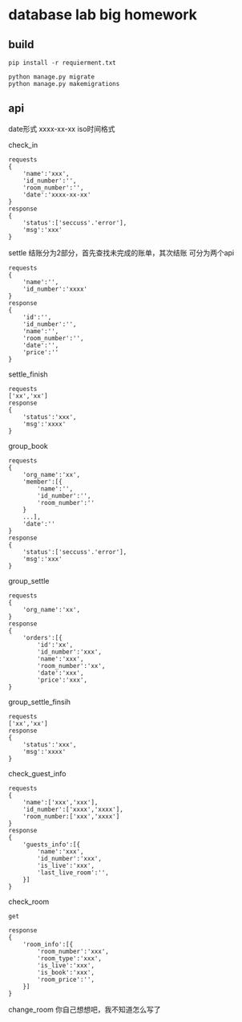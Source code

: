 # database lab big homework

## build

```shell
pip install -r requierment.txt

python manage.py migrate
python manage.py makemigrations

```


## api

date形式 xxxx-xx-xx iso时间格式

check_in
```
requests
{
	'name':'xxx',
	'id_number':'',
	'room_number':'',
	'date':'xxxx-xx-xx'
}
response
{
	'status':['seccuss'.'error'],
	'msg':'xxx'	
}
```

settle
结账分为2部分，首先查找未完成的账单，其次结账
可分为两个api
```
requests
{
	'name':'',
	'id_number':'xxxx'
}
response
{
	'id':'',
	'id_number':'',
	'name':'',
	'room_number':'',
	'date':'',
	'price':''
}
```

settle_finish
```
requests
['xx','xx']
response
{
	'status':'xxx',
	'msg':'xxxx'
}
```

group_book
```
requests
{
	'org_name':'xx',
	'member':[{
		'name':'',
		'id_number':'',
		'room_number':''
	}
	...],
	'date':''
}
response
{
	'status':['seccuss'.'error'],
	'msg':'xxx'	
}
```

group_settle
```
requests
{
	'org_name':'xx',
}
response
{
	'orders':[{
		'id':'xx',
		'id_number':'xxx',
		'name':'xxx',
		'room_number':'xx',
		'date':'xxx',
		'price':'xxx',
}
```

group_settle_finsih

```
requests
['xx','xx']
response
{
	'status':'xxx',
	'msg':'xxxx'
}
```

check_guest_info

```
requests
{
	'name':['xxx','xxx'],
	'id_number':['xxxx','xxxx'],
	'room_number:['xxx','xxxx']
}
response
{
	'guests_info':[{
		'name':'xxx',
		'id_number':'xxx',
		'is_live':'xxx',
		'last_live_room':'',
	}]
}
```

check_room

```
get

response
{
	'room_info':[{
		'room_number':'xxx',
		'room_type':'xxx',
		'is_live':'xxx',
		'is_book':'xxx',
		'room_price':'',
	}]
}
```

change_room 你自己想想吧，我不知道怎么写了